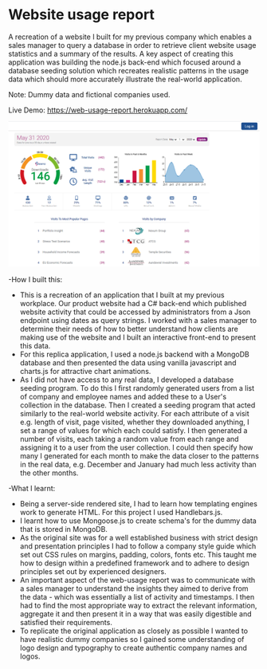 # Website usage report
A recreation of a website I built for my previous company which enables a sales manager to query a database in order to retrieve client website usage statistics and a summary of the results. A key aspect of creating this application was building the node.js back-end which focused around a database seeding solution which recreates realistic patterns in the usage data which should more accurately illustrate the real-world application.

Note: Dummy data and fictional companies used.

Live Demo: https://web-usage-report.herokuapp.com/

<img src="./Thumbnail.png">

-How I built this:
* This is a recreation of an application that I built at my previous workplace. Our product website had a C# back-end which published website activity that could be accessed by administrators from a Json endpoint using dates as query strings. I worked with a sales manager to determine their needs of how to better understand how clients are making use of the website and I built an interactive front-end to present this data. 
* For this replica application, I used a node.js backend with a MongoDB database and then presented the data using vanilla javascript and charts.js for attractive chart animations.
* As I did not have access to any real data, I developed a database seeding program. To do this I first randomly generated users from a list of company and employee names and added these to a User's collection in the database. Then I created a seeding program that acted similarly to the real-world website activity. For each attribute of a visit e.g. length of visit, page visited, whether they downloaded anything, I set a range of values for which each could satisfy. I then generated a number of visits, each taking a random value from each range and assigning it to a user from the user collection. I could then specify how many I generated for each month to make the data closer to the patterns in the real data, e.g. December and January had much less activity than the other months.

-What I learnt:
* Being a server-side rendered site, I had to learn how templating engines work to generate HTML. For this project I used Handlebars.js.
* I learnt how to use Mongoose.js to create schema's for the dummy data that is stored in MongoDB. 
* As the original site was for a well established business with strict design and presentation principles I had to follow a company style guide which set out CSS rules on margins, padding, colors, fonts etc. This taught me how to design within a predefined framework and to adhere to design principles set out by experienced designers.    
* An important aspect of the web-usage report was to communicate with a sales manager to understand the insights they aimed to derive from the data - which was essentially a list of activity and timestamps. I then had to find the most appropriate way to extract the relevant information, aggregate it and then present it in a way that was easily digestible and satisfied their requirements.
* To replicate the original application as closely as possible I wanted to have realistic dummy companies so I gained some understanding of logo design and typography to create authentic company names and logos.  

